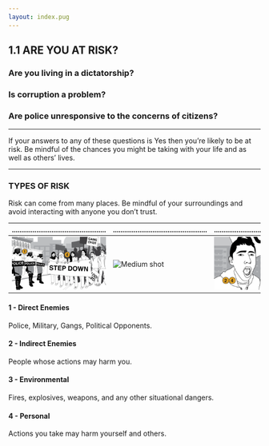 ```yaml
---
layout: index.pug
---
```


## 1.1 ARE YOU AT RISK?

### Are you living in a dictatorship?

### Is corruption a problem?

### Are police unresponsive to the concerns of citizens?

---------------------------------------

If your answers to any of these questions is Yes then you’re likely to be at risk. Be mindful of the chances you might be taking with your life and as well as others’ lives.

---------------------------------------

### TYPES OF RISK

Risk can come from many places. Be mindful of your surroundings and avoid interacting with anyone you don’t trust.

| .................................................. | .................................................. |  .................................................. |
|-----------|-------------|-------------|
| ![Long shot](../images/2-longshot_numbers.svg) | ![Medium shot](../images/3-medium_numbers.svg) | ![Closeup shot](../images/4-closeup_numbers.svg) |

#### 1 - Direct Enemies
Police, Military, Gangs, Political Opponents.

#### 2 - Indirect Enemies
People whose actions may harm you.

#### 3 - Environmental
Fires, explosives, weapons, and any other situational dangers.

#### 4 - Personal
Actions you take may harm yourself and others.
